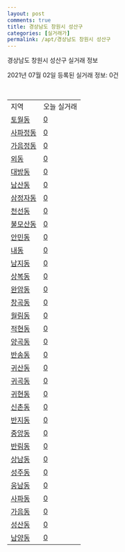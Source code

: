 ```yaml
---
layout: post
comments: true
title: 경상남도 창원시 성산구
categories: [실거래가]
permalink: /apt/경상남도 창원시 성산구
---
```


경상남도 창원시 성산구 실거래 정보

2021년 07월 02일 등록된 실거래 정보: 0건

<script type="text/javascript">
  google.charts.load('current', {'packages':['corechart']});
  google.charts.setOnLoadCallback(drawChart);

  function drawChart() {
    var data = google.visualization.arrayToDataTable([['거래일', '매매', '전월세', '전매'], ['20-07', 584, 374, 0], ['20-08', 301, 302, 0], ['20-09', 431, 305, 0], ['20-10', 963, 334, 0], ['20-11', 1404, 424, 0], ['20-12', 409, 412, 0], ['21-01', 161, 368, 0], ['21-02', 169, 353, 0], ['21-03', 269, 363, 0], ['21-04', 474, 347, 0], ['21-05', 536, 322, 0], ['21-06', 312, 209, 40]]);

    var options = {
      title: '최근 유형별 거래량 추이',
      legend: { position: 'bottom' }
    };

    var chart = new google.visualization.LineChart(document.getElementById('columnchart_material'));
    chart.draw(data, (options));
  }
</script>

<div id="columnchart_material" style="width: 95%; margin-left: -35px"></div>
<br>
<table class="sortable">
  <tr>
    <td>지역</td>
    <td>오늘 실거래</td>
  </tr>

  
  <tr class="item">
    <td><a href="경상남도 창원시 성산구 토월동">토월동</a></td>
    <td><a href="경상남도 창원시 성산구 토월동">0</a></td>
  </tr>
    

  <tr class="item">
    <td><a href="경상남도 창원시 성산구 사파정동">사파정동</a></td>
    <td><a href="경상남도 창원시 성산구 사파정동">0</a></td>
  </tr>
    

  <tr class="item">
    <td><a href="경상남도 창원시 성산구 가음정동">가음정동</a></td>
    <td><a href="경상남도 창원시 성산구 가음정동">0</a></td>
  </tr>
    

  <tr class="item">
    <td><a href="경상남도 창원시 성산구 외동">외동</a></td>
    <td><a href="경상남도 창원시 성산구 외동">0</a></td>
  </tr>
    

  <tr class="item">
    <td><a href="경상남도 창원시 성산구 대방동">대방동</a></td>
    <td><a href="경상남도 창원시 성산구 대방동">0</a></td>
  </tr>
    

  <tr class="item">
    <td><a href="경상남도 창원시 성산구 남산동">남산동</a></td>
    <td><a href="경상남도 창원시 성산구 남산동">0</a></td>
  </tr>
    

  <tr class="item">
    <td><a href="경상남도 창원시 성산구 삼정자동">삼정자동</a></td>
    <td><a href="경상남도 창원시 성산구 삼정자동">0</a></td>
  </tr>
    

  <tr class="item">
    <td><a href="경상남도 창원시 성산구 천선동">천선동</a></td>
    <td><a href="경상남도 창원시 성산구 천선동">0</a></td>
  </tr>
    

  <tr class="item">
    <td><a href="경상남도 창원시 성산구 불모산동">불모산동</a></td>
    <td><a href="경상남도 창원시 성산구 불모산동">0</a></td>
  </tr>
    

  <tr class="item">
    <td><a href="경상남도 창원시 성산구 안민동">안민동</a></td>
    <td><a href="경상남도 창원시 성산구 안민동">0</a></td>
  </tr>
    

  <tr class="item">
    <td><a href="경상남도 창원시 성산구 내동">내동</a></td>
    <td><a href="경상남도 창원시 성산구 내동">0</a></td>
  </tr>
    

  <tr class="item">
    <td><a href="경상남도 창원시 성산구 남지동">남지동</a></td>
    <td><a href="경상남도 창원시 성산구 남지동">0</a></td>
  </tr>
    

  <tr class="item">
    <td><a href="경상남도 창원시 성산구 상복동">상복동</a></td>
    <td><a href="경상남도 창원시 성산구 상복동">0</a></td>
  </tr>
    

  <tr class="item">
    <td><a href="경상남도 창원시 성산구 완암동">완암동</a></td>
    <td><a href="경상남도 창원시 성산구 완암동">0</a></td>
  </tr>
    

  <tr class="item">
    <td><a href="경상남도 창원시 성산구 창곡동">창곡동</a></td>
    <td><a href="경상남도 창원시 성산구 창곡동">0</a></td>
  </tr>
    

  <tr class="item">
    <td><a href="경상남도 창원시 성산구 월림동">월림동</a></td>
    <td><a href="경상남도 창원시 성산구 월림동">0</a></td>
  </tr>
    

  <tr class="item">
    <td><a href="경상남도 창원시 성산구 적현동">적현동</a></td>
    <td><a href="경상남도 창원시 성산구 적현동">0</a></td>
  </tr>
    

  <tr class="item">
    <td><a href="경상남도 창원시 성산구 양곡동">양곡동</a></td>
    <td><a href="경상남도 창원시 성산구 양곡동">0</a></td>
  </tr>
    

  <tr class="item">
    <td><a href="경상남도 창원시 성산구 반송동">반송동</a></td>
    <td><a href="경상남도 창원시 성산구 반송동">0</a></td>
  </tr>
    

  <tr class="item">
    <td><a href="경상남도 창원시 성산구 귀산동">귀산동</a></td>
    <td><a href="경상남도 창원시 성산구 귀산동">0</a></td>
  </tr>
    

  <tr class="item">
    <td><a href="경상남도 창원시 성산구 귀곡동">귀곡동</a></td>
    <td><a href="경상남도 창원시 성산구 귀곡동">0</a></td>
  </tr>
    

  <tr class="item">
    <td><a href="경상남도 창원시 성산구 귀현동">귀현동</a></td>
    <td><a href="경상남도 창원시 성산구 귀현동">0</a></td>
  </tr>
    

  <tr class="item">
    <td><a href="경상남도 창원시 성산구 신촌동">신촌동</a></td>
    <td><a href="경상남도 창원시 성산구 신촌동">0</a></td>
  </tr>
    

  <tr class="item">
    <td><a href="경상남도 창원시 성산구 반지동">반지동</a></td>
    <td><a href="경상남도 창원시 성산구 반지동">0</a></td>
  </tr>
    

  <tr class="item">
    <td><a href="경상남도 창원시 성산구 중앙동">중앙동</a></td>
    <td><a href="경상남도 창원시 성산구 중앙동">0</a></td>
  </tr>
    

  <tr class="item">
    <td><a href="경상남도 창원시 성산구 반림동">반림동</a></td>
    <td><a href="경상남도 창원시 성산구 반림동">0</a></td>
  </tr>
    

  <tr class="item">
    <td><a href="경상남도 창원시 성산구 상남동">상남동</a></td>
    <td><a href="경상남도 창원시 성산구 상남동">0</a></td>
  </tr>
    

  <tr class="item">
    <td><a href="경상남도 창원시 성산구 성주동">성주동</a></td>
    <td><a href="경상남도 창원시 성산구 성주동">0</a></td>
  </tr>
    

  <tr class="item">
    <td><a href="경상남도 창원시 성산구 웅남동">웅남동</a></td>
    <td><a href="경상남도 창원시 성산구 웅남동">0</a></td>
  </tr>
    

  <tr class="item">
    <td><a href="경상남도 창원시 성산구 사파동">사파동</a></td>
    <td><a href="경상남도 창원시 성산구 사파동">0</a></td>
  </tr>
    

  <tr class="item">
    <td><a href="경상남도 창원시 성산구 가음동">가음동</a></td>
    <td><a href="경상남도 창원시 성산구 가음동">0</a></td>
  </tr>
    

  <tr class="item">
    <td><a href="경상남도 창원시 성산구 성산동">성산동</a></td>
    <td><a href="경상남도 창원시 성산구 성산동">0</a></td>
  </tr>
    

  <tr class="item">
    <td><a href="경상남도 창원시 성산구 남양동">남양동</a></td>
    <td><a href="경상남도 창원시 성산구 남양동">0</a></td>
  </tr>
    


</table>


    